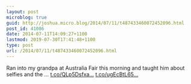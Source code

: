 ```yaml
---
layout: post
microblog: true
guid: http://joshua.micro.blog/2014/07/11/t487433460072452096.html
post_id: 41086
date: 2014-07-11T14:09:27+1100
lastmod: 2019-07-30T17:41:48+1100
type: post
url: /2014/07/11/t487433460072452096.html
---
```

Ran into my grandpa at Australia Fair this morning and taught him about selfies and the ... [t.co/QLp5Dsfxa...](http://t.co/QLp5Dsfxas) [t.co/ugEcBtL65...](http://t.co/ugEcBtL65q)
